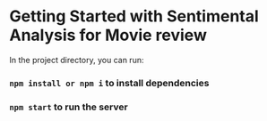 # Getting Started with Sentimental Analysis for Movie review

In the project directory, you can run:

### `npm install or npm i` to install dependencies

### `npm start` to run the server
